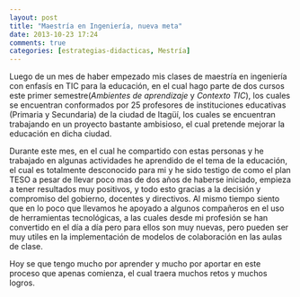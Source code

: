 ```yaml
---
layout: post
title: "Maestría en Ingeniería, nueva meta"
date: 2013-10-23 17:24
comments: true
categories: [estrategias-didacticas, Mestría]
---
```


Luego de un mes de haber empezado mis clases de maestría en ingeniería con enfasís en TIC para la educación, en el cual hago parte de dos cursos este primer semestre(_Ambientes de aprendizaje_ y _Contexto TIC_), los cuales se encuentran conformados por 25 profesores de instituciones educativas (Primaria y Secundaria) de la ciudad de Itagüí, los cuales se encuentran trabajando en un proyecto bastante ambisioso, el cual pretende mejorar la educación en dicha ciudad.

Durante este mes, en el cual he compartido con estas personas y he trabajado en algunas actividades he aprendido de el tema de la educación, el cual es totalmente desconocido para mi y he sido testigo de como el plan TESO a pesar de llevar poco mas de dos años de haberse iniciado, empieza a tener resultados muy positivos, y todo esto gracias a la decisión y compromiso del gobierno, docentes y directivos. Al mismo tiempo siento que en lo poco que llevamos he apoyado a algunos compañeros en el uso de herramientas tecnológicas, a las cuales desde mi profesión se han convertido en el día a día pero para ellos son muy nuevas, pero pueden ser muy utiles en la implementación de modelos de colaboración en las aulas de clase.

Hoy se que tengo mucho por aprender y mucho por aportar en este proceso que apenas comienza, el cual traera muchos retos y muchos logros.


